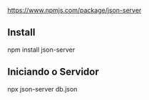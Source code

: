 https://www.npmjs.com/package/json-server

## Install
npm install json-server

## Iniciando o Servidor
npx json-server db.json
